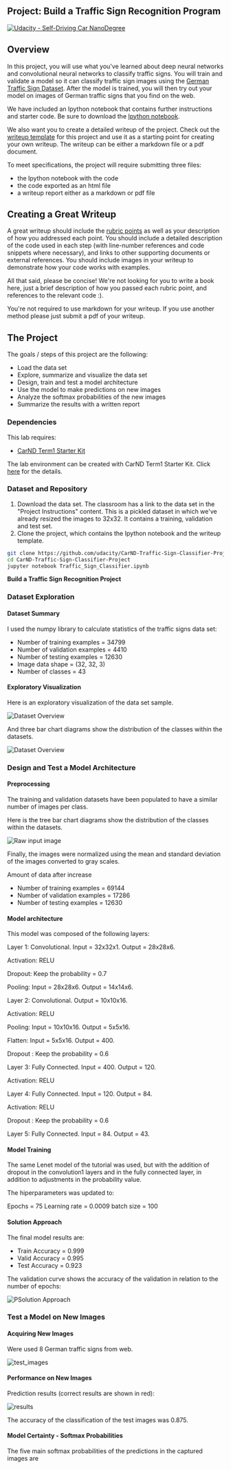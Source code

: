 ## Project: Build a Traffic Sign Recognition Program
[![Udacity - Self-Driving Car NanoDegree](https://s3.amazonaws.com/udacity-sdc/github/shield-carnd.svg)](http://www.udacity.com/drive)

Overview
---
In this project, you will use what you've learned about deep neural networks and convolutional neural networks to classify traffic signs. You will train and validate a model so it can classify traffic sign images using the [German Traffic Sign Dataset](http://benchmark.ini.rub.de/?section=gtsrb&subsection=dataset). After the model is trained, you will then try out your model on images of German traffic signs that you find on the web.

We have included an Ipython notebook that contains further instructions 
and starter code. Be sure to download the [Ipython notebook](https://github.com/udacity/CarND-Traffic-Sign-Classifier-Project/blob/master/Traffic_Sign_Classifier.ipynb). 

We also want you to create a detailed writeup of the project. Check out the [writeup template](https://github.com/udacity/CarND-Traffic-Sign-Classifier-Project/blob/master/writeup_template.md) for this project and use it as a starting point for creating your own writeup. The writeup can be either a markdown file or a pdf document.

To meet specifications, the project will require submitting three files: 
* the Ipython notebook with the code
* the code exported as an html file
* a writeup report either as a markdown or pdf file 

Creating a Great Writeup
---
A great writeup should include the [rubric points](https://review.udacity.com/#!/rubrics/481/view) as well as your description of how you addressed each point.  You should include a detailed description of the code used in each step (with line-number references and code snippets where necessary), and links to other supporting documents or external references.  You should include images in your writeup to demonstrate how your code works with examples.  

All that said, please be concise!  We're not looking for you to write a book here, just a brief description of how you passed each rubric point, and references to the relevant code :). 

You're not required to use markdown for your writeup.  If you use another method please just submit a pdf of your writeup.

The Project
---
The goals / steps of this project are the following:
* Load the data set
* Explore, summarize and visualize the data set
* Design, train and test a model architecture
* Use the model to make predictions on new images
* Analyze the softmax probabilities of the new images
* Summarize the results with a written report

### Dependencies
This lab requires:

* [CarND Term1 Starter Kit](https://github.com/udacity/CarND-Term1-Starter-Kit)

The lab environment can be created with CarND Term1 Starter Kit. Click [here](https://github.com/udacity/CarND-Term1-Starter-Kit/blob/master/README.md) for the details.

### Dataset and Repository

1. Download the data set. The classroom has a link to the data set in the "Project Instructions" content. This is a pickled dataset in which we've already resized the images to 32x32. It contains a training, validation and test set.
2. Clone the project, which contains the Ipython notebook and the writeup template.
```sh
git clone https://github.com/udacity/CarND-Traffic-Sign-Classifier-Project
cd CarND-Traffic-Sign-Classifier-Project
jupyter notebook Traffic_Sign_Classifier.ipynb
```

**Build a Traffic Sign Recognition Project**

### Dataset Exploration

#### Dataset Summary

I used the numpy library to calculate statistics of the traffic signs data set:

* Number of training examples = 34799
* Number of validation examples = 4410
* Number of testing examples = 12630
* Image data shape = (32, 32, 3)
* Number of classes = 43

#### Exploratory Visualization

Here is an exploratory visualization of the data set sample. 

![Dataset Overview](images/data_visualization.png)

And three bar chart diagrams show the distribution of the classes within the datasets.

![Dataset Overview](images/data_bar_charts.png)

### Design and Test a Model Architecture

#### Preprocessing 

The training and validation datasets have been populated to have a similar number of images per class.

Here is the tree bar chart diagrams show the distribution of the classes within the datasets.

![Raw input image](images/data_filled.png)

Finally, the images were normalized using the mean and standard deviation of the images converted to gray scales.

Amount of data after increase

* Number of training examples = 69144
* Number of validation examples = 17286
* Number of testing examples = 12630

#### Model architecture

This model was composed of the following layers:

Layer 1: Convolutional. Input = 32x32x1. Output = 28x28x6.

Activation: RELU

Dropout: Keep the probability = 0.7

Pooling: Input = 28x28x6. Output = 14x14x6.

Layer 2: Convolutional. Output = 10x10x16.

Activation: RELU

Pooling: Input = 10x10x16. Output = 5x5x16.

Flatten: Input = 5x5x16. Output = 400.

Dropout : Keep the probability = 0.6

Layer 3: Fully Connected. Input = 400. Output = 120.

Activation: RELU

Layer 4: Fully Connected. Input = 120. Output = 84.

Activation: RELU

Dropout : Keep the probability = 0.6

Layer 5: Fully Connected. Input = 84. Output = 43.


#### Model Training

The same Lenet model of the tutorial was used, but with the addition of dropout in the convolution1 layers and in the fully connected layer, in addition to adjustments in the probability value.

The hiperparameters was updated to: 

Epochs = 75
Learning rate = 0.0009
batch size = 100

#### Solution Approach

The final model results are:

* Train Accuracy = 0.999
* Valid Accuracy = 0.995
* Test Accuracy = 0.923

The validation curve shows the accuracy of the validation in relation to the number of epochs:

![PSolution Approach](images/validation_accuracy.png)

### Test a Model on New Images

#### Acquiring New Images

Were used 8 German traffic signs from web.

![test_images](images/data_test.png)

#### Performance on New Images

Prediction results (correct results are shown in red):

![results](images/data_test_result.png)

The accuracy of the classification of the test images was 0.875. 

#### Model Certainty - Softmax Probabilities

The five main softmax probabilities of the predictions in the captured images are





